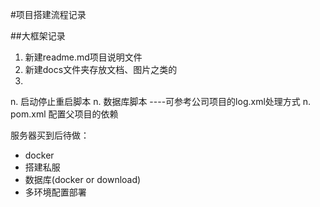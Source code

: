 #项目搭建流程记录

##大框架记录
1. 新建readme.md项目说明文件
2. 新建docs文件夹存放文档、图片之类的
3. 

n. 启动停止重启脚本
n. 数据库脚本 ----可参考公司项目的log.xml处理方式
n. pom.xml 配置父项目的依赖




服务器买到后待做：
- docker
- 搭建私服
- 数据库(docker or download)
- 多环境配置部署